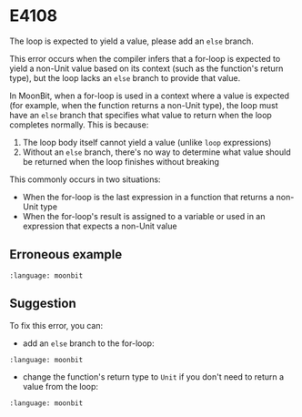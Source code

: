 # E4108

The loop is expected to yield a value, please add an `else` branch.

This error occurs when the compiler infers that a for-loop is expected to yield
a non-Unit value based on its context (such as the function's return type), but
the loop lacks an `else` branch to provide that value.

In MoonBit, when a for-loop is used in a context where a value is expected (for
example, when the function returns a non-Unit type), the loop must have an
`else` branch that specifies what value to return when the loop completes
normally. This is because:

1. The loop body itself cannot yield a value (unlike `loop` expressions)
2. Without an `else` branch, there's no way to determine what value should be
   returned when the loop finishes without breaking

This commonly occurs in two situations:

- When the for-loop is the last expression in a function that returns a non-Unit
  type
- When the for-loop's result is assigned to a variable or used in an expression
  that expects a non-Unit value

## Erroneous example

```{literalinclude} /sources/error_codes/E4108_error/top.mbt
:language: moonbit
```

## Suggestion

To fix this error, you can:

- add an `else` branch to the for-loop:

```{literalinclude} /sources/error_codes/E4108_fixed/top.mbt
:language: moonbit
```

- change the function's return type to `Unit` if you don't need to return a value
  from the loop:

```{literalinclude} /sources/error_codes/E4108_fixed/top_1.mbt
:language: moonbit
```

